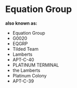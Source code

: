 # Equation Group

**also known as:**
- Equation Group
- G0020
- EQGRP
- Tilded Team
- Lamberts
- APT-C-40
- PLATINUM TERMINAL
- the Lamberts
- Platinum Colony
- APT-C-39
